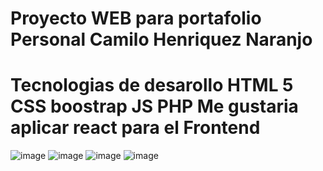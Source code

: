 # Proyecto WEB para portafolio Personal Camilo Henriquez Naranjo 
#  Tecnologias de desarollo  HTML 5 CSS boostrap JS PHP  Me gustaria aplicar react para el Frontend
![image](https://user-images.githubusercontent.com/37011968/151215698-a6c8c3f0-8b03-442e-9a6a-fb0d8a661248.png)
![image](https://user-images.githubusercontent.com/37011968/151215896-a86defe1-f5d7-4afd-bba6-9d8913d45eb7.png)
![image](https://user-images.githubusercontent.com/37011968/151216163-ced12b8c-5117-4edc-a558-33b8ccea860d.png)
![image](https://user-images.githubusercontent.com/37011968/151216792-639fbd38-977e-449d-822d-56e5a557905e.png)


